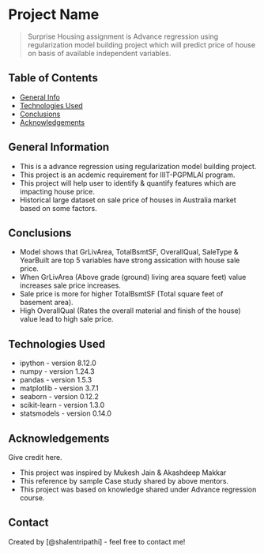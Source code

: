 # Project Name
> Surprise Housing assignment is Advance regression using regularization model building project which will predict price of house on basis of available independent variables.


## Table of Contents
* [General Info](#general-information)
* [Technologies Used](#technologies-used)
* [Conclusions](#conclusions)
* [Acknowledgements](#acknowledgements)

<!-- You can include any other section that is pertinent to your problem -->

## General Information
- This is a advance regression using regularization model building project.
- This project is an acdemic requirement for IIIT-PGPMLAI program.
- This project will help user to identify & quantify features which are impacting house price.
- Historical large dataset on sale price of houses in Australia market based on some factors. 

<!-- You don't have to answer all the questions - just the ones relevant to your project. -->

## Conclusions
- Model shows that GrLivArea, TotalBsmtSF, OverallQual, SaleType & YearBuilt are top 5 variables have strong assication with house sale price.
- When GrLivArea (Above grade (ground) living area square feet) value increases sale price increases.
- Sale price is more for higher TotalBsmtSF (Total square feet of basement area).
- High OverallQual (Rates the overall material and finish of the house) value lead to high sale price.

<!-- You don't have to answer all the questions - just the ones relevant to your project. -->


## Technologies Used
- ipython - version 8.12.0
- numpy   - version 1.24.3
- pandas - version 1.5.3
- matplotlib - version 3.7.1
- seaborn - version 0.12.2
- scikit-learn - version 1.3.0
- statsmodels - version 0.14.0

<!-- As the libraries versions keep on changing, it is recommended to mention the version of library used in this project -->

## Acknowledgements
Give credit here.
- This project was inspired by Mukesh Jain & Akashdeep Makkar 
- This reference by sample Case study shared by above mentors.
- This project was based on knowledge shared under Advance regression course.


## Contact
Created by [@shalentripathi] - feel free to contact me!


<!-- Optional -->
<!-- ## License -->
<!-- This project is open source and available under the [... License](). -->

<!-- You don't have to include all sections - just the one's relevant to your project -->